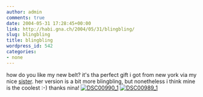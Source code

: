 ```yaml
---
author: admin
comments: true
date: 2004-05-31 17:28:45+00:00
link: http://habi.gna.ch/2004/05/31/blingbling/
slug: blingbling
title: blingbling
wordpress_id: 542
categories:
- none
---
```


how do you like my new belt?
it's tha perfect gift i got from new york via my nice [sister](http://habi.gna.ch/blog/archives/000273.html). her version is a bit more blingbling, but nonetheless i think mine is the coolest :-)
thanks nina!
[![DSC00990_1](http://habi.gna.ch/blog/images/DSC00990_1-tm.jpg)](http://habi.gna.ch/blog/images/DSC00990_1.JPG) [![DSC00989_1](http://habi.gna.ch/blog/images/DSC00989_1-tm.jpg)](http://habi.gna.ch/blog/images/DSC00989_1.JPG)

